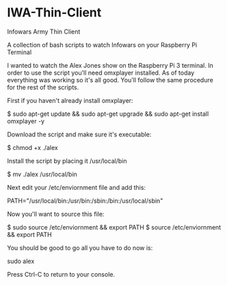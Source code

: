 # IWA-Thin-Client

Infowars Army Thin Client

A collection of bash scripts to watch Infowars on your Raspberry Pi Terminal 

I wanted to watch the Alex Jones show on the Raspberry Pi 3 terminal. In order to use the script you'll need omxplayer installed. As of today everything was working so it's all good. You'll follow the same procedure for the rest of the scripts. 

First if you haven't already install omxplayer: 

$ sudo apt-get update && sudo apt-get upgrade && sudo apt-get install omxplayer -y

Download the script and make sure it's executable: 

$ chmod +x ./alex 

Install the script by placing it /usr/local/bin

$ mv ./alex /usr/local/bin

Next edit your /etc/enviornment file and add this:

PATH="/usr/local/bin:/usr/bin:/sbin:/bin:/usr/local/sbin" 

Now you'll want to source this file: 

$ sudo source /etc/enviornment && export PATH
$ source /etc/enviornment && export PATH

You should be good to go all you have to do now is: 

sudo alex

Press Ctrl-C to return to your console. 
